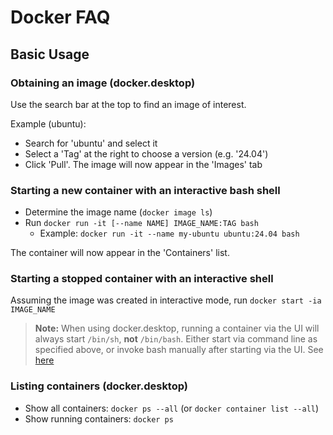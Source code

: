 # Docker FAQ

## Basic Usage

### Obtaining an image (docker.desktop)
Use the search bar at the top to find an image of interest.

Example (ubuntu):
* Search for 'ubuntu' and select it
* Select a 'Tag' at the right to choose a version (e.g. '24.04')
* Click 'Pull'. The image will now appear in the 'Images' tab

### Starting a new container with an interactive bash shell
* Determine the image name (`docker image ls`)
* Run `docker run -it [--name NAME] IMAGE_NAME:TAG bash`
  * Example: `docker run -it --name my-ubuntu ubuntu:24.04 bash`

The container will now appear in the 'Containers' list. 

### Starting a stopped container with an interactive shell
Assuming the image was created in interactive mode, run `docker start -ia IMAGE_NAME`

> **Note:** When using docker.desktop, running a container via the UI will always start `/bin/sh`, **not** `/bin/bash`. Either start via command line as specified above, or invoke bash manually after starting via the UI. See [here](https://stackoverflow.com/questions/76833073/how-to-start-a-existing-but-stopped-container-with-interactive-terminal)

### Listing containers (docker.desktop)
* Show all containers: `docker ps --all` (or `docker container list --all`)
* Show running containers: `docker ps`